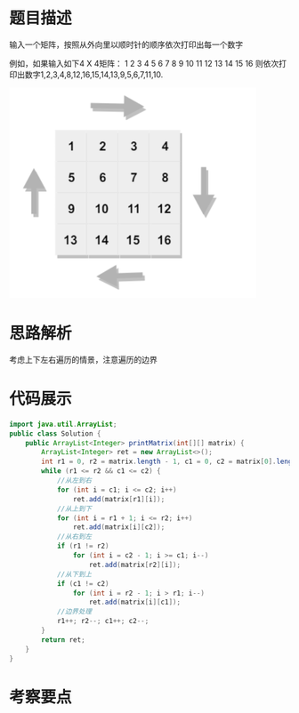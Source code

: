 #  题目描述

输入一个矩阵，按照从外向里以顺时针的顺序依次打印出每一个数字

例如，如果输入如下4 X 4矩阵： 1 2 3 4 5 6 7 8 9 10 11 12 13 14 15 16 则依次打印出数字1,2,3,4,8,12,16,15,14,13,9,5,6,7,11,10.

![顺时针打印矩阵](../img/顺时针打印矩阵.jpg)

#  思路解析


考虑上下左右遍历的情景，注意遍历的边界

#  代码展示

```java
import java.util.ArrayList;
public class Solution {
    public ArrayList<Integer> printMatrix(int[][] matrix) {
        ArrayList<Integer> ret = new ArrayList<>();
        int r1 = 0, r2 = matrix.length - 1, c1 = 0, c2 = matrix[0].length - 1;
        while (r1 <= r2 && c1 <= c2) {
            //从左到右
            for (int i = c1; i <= c2; i++)
                ret.add(matrix[r1][i]);
            //从上到下
            for (int i = r1 + 1; i <= r2; i++)
                ret.add(matrix[i][c2]);
            //从右到左 
            if (r1 != r2)
                for (int i = c2 - 1; i >= c1; i--)
                    ret.add(matrix[r2][i]);
            //从下到上
            if (c1 != c2)
                for (int i = r2 - 1; i > r1; i--)
                    ret.add(matrix[i][c1]);
            //边界处理
            r1++; r2--; c1++; c2--;
        }
        return ret;
    }
}

```

#  考察要点





